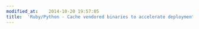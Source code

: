 ```yaml
---
modified_at:	2014-10-20 19:57:05
title:	'Ruby/Python - Cache vendored binaries to accelerate deployments'
---
```

